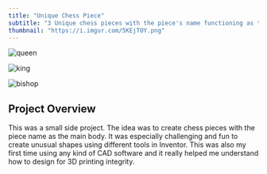 ```yaml
---
title: "Unique Chess Piece"
subtitle: "3 Unique chess pieces with the piece's name functioning as the main body"
thumbnail: "https://i.imgur.com/5KEjTOY.png"
---
```


![queen](https://i.imgur.com/5KEjTOY.png)

![king](https://i.imgur.com/NZFDssb.png)

![bishop](https://i.imgur.com/4j69T3R.png)

##  Project Overview
​This was a small side project. The idea was to create chess pieces with the piece name as the main body. It was especially challenging and fun to create unusual shapes using different tools in Inventor. This was also my first time using any kind of CAD software and it really helped me understand how to design for 3D printing integrity.